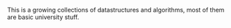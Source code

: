 This is a growing collections of datastructures and algorithms, most of them are basic university stuff.

